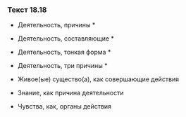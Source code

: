 ### Текст 18.18
	
- Деятельность, причины *

	
- Деятельность, составляющие *

	
- Деятельность, тонкая форма *

	
- Деятельность, три причины *

	
- Живое(ые) существо(а), как совершающие действия

	
- Знание, как причина деятельности

	
- Чувства, как, органы действия

